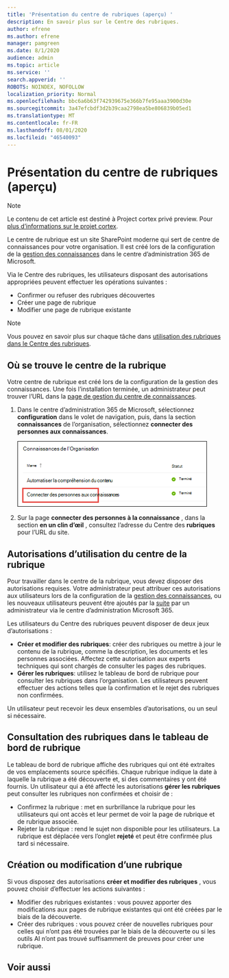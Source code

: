 ```yaml
---
title: 'Présentation du centre de rubriques (aperçu) '
description: En savoir plus sur le Centre des rubriques.
author: efrene
ms.author: efrene
manager: pamgreen
ms.date: 8/1/2020
audience: admin
ms.topic: article
ms.service: ''
search.appverid: ''
ROBOTS: NOINDEX, NOFOLLOW
localization_priority: Normal
ms.openlocfilehash: bbc6a6b63f742939675e366b7fe95aaa3900d30e
ms.sourcegitcommit: 3a47efcbdf3d2b39caa2798ea5be806839b05ed1
ms.translationtype: MT
ms.contentlocale: fr-FR
ms.lasthandoff: 08/01/2020
ms.locfileid: "46540093"
---
```

# <a name="topic-center-overview-preview"></a>Présentation du centre de rubriques (aperçu)

> [!Note] 
> Le contenu de cet article est destiné à Project cortex privé preview. Pour [plus d’informations sur le projet cortex](https://aka.ms/projectcortex).

Le centre de rubrique est un site SharePoint moderne qui sert de centre de connaissances pour votre organisation. Il est créé lors de la configuration de la [gestion des connaissances](set-up-knowledge-network.md) dans le centre d’administration 365 de Microsoft.

Via le Centre des rubriques, les utilisateurs disposant des autorisations appropriées peuvent effectuer les opérations suivantes :

- Confirmer ou refuser des rubriques découvertes
- Créer une page de rubrique
- Modifier une page de rubrique existante

> [!Note] 
> Vous pouvez en savoir plus sur chaque tâche dans [utilisation des rubriques dans le Centre des rubriques](work-with-topics.md).

## <a name="where-is-the-topic-center"></a>Où se trouve le centre de la rubrique

Votre centre de rubrique est créé lors de la configuration de la gestion des connaissances. Une fois l’installation terminée, un administrateur peut trouver l’URL dans la [page de gestion du centre de connaissances](manage-knowledge-network.md).

1. Dans le centre d’administration 365 de Microsoft, sélectionnez **configuration** dans le volet de navigation, puis, dans la section **connaissances** de l’organisation, sélectionnez **connecter des personnes aux connaissances**.

   ![Connecter des personnes aux connaissances](../media/content-understanding/manage-connect-people-to-knowledge.png) </br>

2. Sur la page **connecter des personnes à la connaissance** , dans la section **en un clin d’œil** , consultez l’adresse du Centre des **rubriques** pour l’URL du site.

## <a name="permissions-to-use-the-topic-center"></a>Autorisations d’utilisation du centre de la rubrique

Pour travailler dans le centre de la rubrique, vous devez disposer des autorisations requises. Votre administrateur peut attribuer ces autorisations aux utilisateurs lors de la configuration de la [gestion des connaissances](set-up-knowledge-network.md), ou les nouveaux utilisateurs peuvent être ajoutés par la [suite](give-user-permissions-to-the-topic-center.md) par un administrateur via le centre d’administration Microsoft 365.

Les utilisateurs du Centre des rubriques peuvent disposer de deux jeux d’autorisations :

- **Créer et modifier des rubriques**: créer des rubriques ou mettre à jour le contenu de la rubrique, comme la description, les documents et les personnes associées. Affectez cette autorisation aux experts techniques qui sont chargés de consulter les pages des rubriques.
- **Gérer les rubriques**: utilisez le tableau de bord de rubrique pour consulter les rubriques dans l’organisation. Les utilisateurs peuvent effectuer des actions telles que la confirmation et le rejet des rubriques non confirmées.

Un utilisateur peut recevoir les deux ensembles d’autorisations, ou un seul si nécessaire. 

## <a name="reviewing-topics-in-the-topic-dashboard"></a>Consultation des rubriques dans le tableau de bord de rubrique

Le tableau de bord de rubrique affiche des rubriques qui ont été extraites de vos emplacements source spécifiés. Chaque rubrique indique la date à laquelle la rubrique a été découverte et, si des commentaires y ont été fournis. Un utilisateur qui a été affecté les autorisations **gérer les rubriques** peut consulter les rubriques non confirmées et choisir de :
- Confirmez la rubrique : met en surbrillance la rubrique pour les utilisateurs qui ont accès et leur permet de voir la page de rubrique et de rubrique associée.
- Rejeter la rubrique : rend le sujet non disponible pour les utilisateurs. La rubrique est déplacée vers l’onglet **rejeté** et peut être confirmée plus tard si nécessaire.

## <a name="create-or-edit-a-topic"></a>Création ou modification d’une rubrique

Si vous disposez des autorisations **créer et modifier des rubriques** , vous pouvez choisir d’effectuer les actions suivantes :

- Modifier des rubriques existantes : vous pouvez apporter des modifications aux pages de rubrique existantes qui ont été créées par le biais de la découverte.
- Créer des rubriques : vous pouvez créer de nouvelles rubriques pour celles qui n’ont pas été trouvées par le biais de la découverte ou si les outils AI n’ont pas trouvé suffisamment de preuves pour créer une rubrique.






## <a name="see-also"></a>Voir aussi



  






